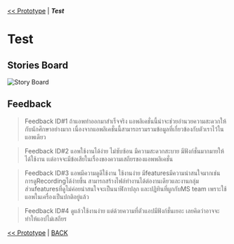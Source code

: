 [<< Prototype](Prototype.md) | ***Test*** 

#  Test 

## Stories Board

![Story Board](assets/testpage.gif)

## Feedback

> Feedback ID#1 ถ้าแอพทำออกมาสำเร็จจริง แอพลิเคชั่นนี้น่าจะช่วยอำนวยความสะดวกให้กับนักศึกษาอย่างมาก เนื่องจากแอพลิเคชั่นนี้สามารถรวมรวมข้อมูลที่เกี่ยวข้องกับตัวเราไว้ในแอพเดียว

> Feedback ID#2 แอพใช้งานได้ง่าย ไม่ซับซ้อน มีความสะดวกสะบาย มีฟังก์ชั่นมากมายให้ได้ใช้งาน  เเต่อาจจะมีข้อเสียในเรื่องของความเสถียรของแอพพลิเคชั่น

> Feedback ID#3 แอพมีความดูดีใช้งาน ใช้งานง่าย มีfeaturesมีความน่าสนใจมากเช่น การดูRecordingได้ง่ายขึ้น สามารถสร้างไฟล์ทำงานได้ต่องานเดียวและงานกลุ่ม
                ส่วนfeaturesที่ดูไม่ค่อยน่าสนใจจะเป็นนาฬิกาปลุก และปฏิทินที่ผูกกับMS team เพราะใช้แอพในเครื่องเป็นปกติอยู่แล้ว

> Feedback ID#4 
ดูแล้วใช้งานง่าย แต่ด้วยความที่ตัวแอปมีฟังก์ชั่นเยอะ เลยคิดว่าอาจจะทำให้แอปไม่เสถียร



[<< Prototype](Prototype.md) | [BACK](README.md)
